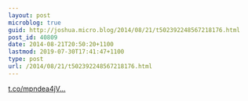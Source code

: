 ```yaml
---
layout: post
microblog: true
guid: http://joshua.micro.blog/2014/08/21/t502392248567218176.html
post_id: 40809
date: 2014-08-21T20:50:20+1100
lastmod: 2019-07-30T17:41:47+1100
type: post
url: /2014/08/21/t502392248567218176.html
---
```

[t.co/mpndea4jV...](http://t.co/mpndea4jVr)
